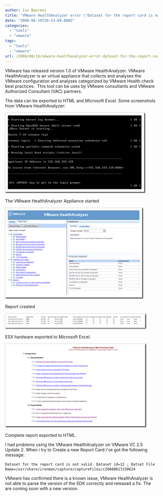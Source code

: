 ```yaml
---
author: Ivo Beerens
title: "VMware HealthAnalyzer error \"Dataset for the report card is not valid\"."
date: "2008-08-19T20:53:09.000Z"
categories: 
  - "tools"
  - "vmware"
tags: 
  - "tools"
  - "vmware"
url: /2008/08/19/vmware-healthanalyzer-error-dataset-for-the-report-card-is-not-valid/
---
```


VMware has released version 1.0 of VMware HealthAnalyzer. VMware HealthAnalyzer is an virtual appliance that collects and analyses the VMware configuration and analyses categorized by VMware Health check best practices.  This tool can be uses by VMware consultants and VMware Authorized Consultant (VAC) partners.

The data can be exported to HTML and Microsoft Excel. Some screenshots from VMware HealthAnalyzer:

[![image](images/image-thumb15.png)](images/image15.png)

The VMware HealthAnalyzer Appliance started

[![image](images/image-thumb16.png)](images/image16.png)

Report created

[![image](images/image-thumb17.png)](images/image17.png)

ESX hardware exported to Microsoft Excel.

[![image](images/image-thumb18.png)](images/image18.png)

Complete report exported to HTML.

I had problems using the VMware HealthAnalyzer on VMware VC 2.5 Update 2. When i try to Create a new Report Card i've got the following message:
```
Dataset for the report card is not valid. Dataset id=12 ; Datset File Name=/usr/share/ironman/capture/captureFiles/c20080817230624
```

VMware has confirmed there is a known issue, VMware HealthAnalyzer is not able to parse the version of the SDK correctly and released a fix. The are coming soon with a new version.
